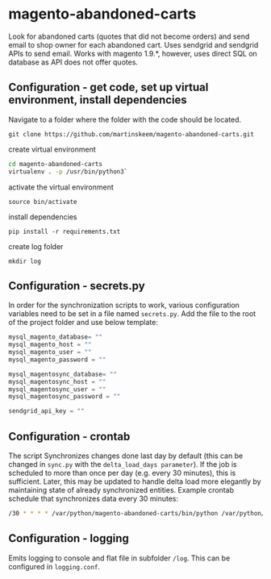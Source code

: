 # magento-abandoned-carts
Look for abandoned carts (quotes that did not become orders) and send email to shop owner for each abandoned cart. Uses sendgrid and sendgrid APIs to send email. Works with magento 1.9.*, however, uses direct SQL on database as API does not offer quotes. 


## Configuration - get code, set up virtual environment, install dependencies
Navigate to a folder where the folder with the code should be located.

`git clone https://github.com/martinskeem/magento-abandoned-carts.git`

create virtual environment

```bash
cd magento-abandoned-carts
virtualenv . -p /usr/bin/python3`
```

activate the virtual environment

`source bin/activate`

install dependencies

`pip install -r requirements.txt`

create log folder

`mkdir log`


## Configuration - secrets.py
In order for the synchronization scripts to work, various configuration variables need to be set in a file named `secrets.py`. Add the file to the root of the project folder and use below template:

```python
mysql_magento_database= ""
mysql_magento_host = ""
mysql_magento_user = ""
mysql_magento_password = ""

mysql_magentosync_database= ""
mysql_magentosync_host = ""
mysql_magentosync_user = ""
mysql_magentosync_password = ""

sendgrid_api_key = ""
```


## Configuration - crontab
The script Synchronizes changes done last day by default (this can be changed in `sync.py` with the `delta_load_days parameter`). If the job is scheduled to more than once per day (e.g. every 30 minutes), this is sufficient. Later, this may be updated to handle delta load more elegantly by maintaining state of already synchronized entities. Example crontab schedule that synchronizes data every 30 minutes:

```bash
/30 * * * * /var/python/magento-abandoned-carts/bin/python /var/python/magento-abandoned-carts/sync.py
```


## Configuration - logging
Emits logging to console and flat file in subfolder `/log`. This can be configured in `logging.conf`.